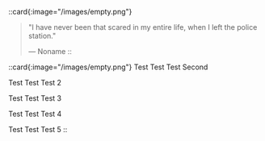 ::card{:image="/images/empty.png"}
>"I have never been that scared in my entire life, when I left the police station."
>
>— Noname
::

::card{:image="/images/empty.png"}
Test Test Test Second

Test Test Test 2

Test Test Test 3

Test Test Test 4

Test Test Test 5
::